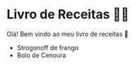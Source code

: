 # Livro de Receitas :man_cook:



Olá! Bem vindo ao meu livro de receitas :wave:

- Strogonoff de frango
- Bolo de Cenoura
